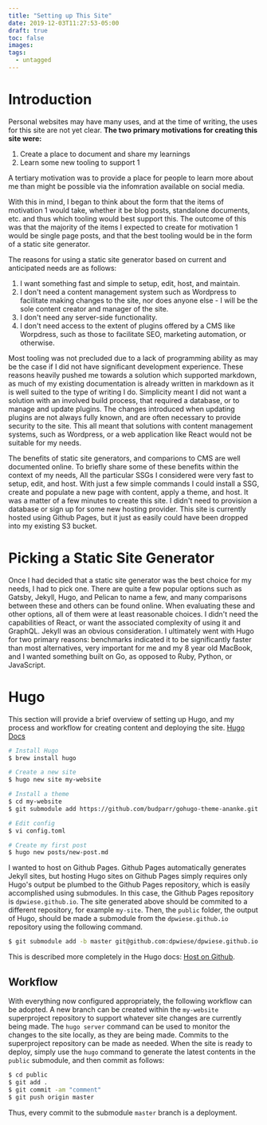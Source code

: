 ```yaml
---
title: "Setting up This Site"
date: 2019-12-03T11:27:53-05:00
draft: true
toc: false
images:
tags: 
  - untagged
---
```


# Introduction

Personal websites may have many uses, and at the time of writing, the uses for this site are not yet clear.
**The two primary motivations for creating this site were:**

1. Create a place to document and share my learnings
2. Learn some new tooling to support 1

A tertiary motivation was to provide a place for people to learn more about me than might be possible via the infomration available on social media.

With this in mind, I began to think about the form that the items of motivation 1 would take, whether it be blog posts, standalone documents, etc. and thus which tooling would best support this.
The outcome of this was that the majority of the items I expected to create for motivation 1 would be single page posts, and that the best tooling would be in the form of a static site generator.

The reasons for using a static site generator based on current and anticipated needs are as follows:

1. I want something fast and simple to setup, edit, host, and maintain.
2. I don't need a content management system such as Wordpress to facilitate making changes to the site, nor does anyone else - I will be the sole content creator and manager of the site.
3. I don't need any server-side functionality.
4. I don't need access to the extent of plugins offered by a CMS like Worpdress, such as those to facilitate SEO, marketing automation, or otherwise.

Most tooling was not precluded due to a lack of programming ability as may be the case if I did not have significant development experience.
These reasons heavily pushed me towards a solution which supported markdown, as much of my existing documentation is already written in markdown as it is well suited to the type of writing I do.
Simplicity meant I did not want a solution with an involved build process, that required a database, or to manage and update plugins.
The changes introduced when updating plugins are not always fully known, and are often necessary to provide security to the site.
This all meant that solutions with content management systems, such as Wordpress, or a web application like React would not be suitable for my needs.

The benefits of static site generators, and comparions to CMS are well documented online. To briefly share some of these benefits within the context of my needs,
All the particular SSGs I considered were very fast to setup, edit, and host.
With just a few simple commands I could install a SSG, create and populate a new page with content, apply a theme, and host.
It was a matter of a few minutes to create this site.
I didn't need to provision a database or sign up for some new hosting provider.
This site is currently hosted using Github Pages, but it just as easily could have been dropped into my existing S3 bucket.

# Picking a Static Site Generator

Once I had decided that a static site generator was the best choice for my needs, I had to pick one.
There are quite a few popular options such as Gatsby, Jekyll, Hugo, and Pelican to name a few, and many comparisons between these and others can be found online.
When evaluating these and other options, all of them were at least reasonable choices.
I didn't need the capabilities of React, or want the associated complexity of using it and GraphQL.
Jekyll was an obvious consideration.
I ultimately went with Hugo for two primary reasons: benchmarks indicated it to be significantly faster than most alternatives, very important for me and my 8 year old MacBook, and I wanted something built on Go, as opposed to Ruby, Python, or JavaScript.

# Hugo

This section will provide a brief overview of setting up Hugo, and my process and workflow for creating content and deploying the site.
[Hugo Docs](https://gohugo.io/documentation/)

```bash
# Install Hugo
$ brew install hugo

# Create a new site
$ hugo new site my-website

# Install a theme
$ cd my-website
$ git submodule add https://github.com/budparr/gohugo-theme-ananke.git themes/ananke

# Edit config
$ vi config.toml

# Create my first post
$ hugo new posts/new-post.md
```

I wanted to host on Github Pages.
Github Pages automatically generates Jekyll sites, but hosting Hugo sites on Github Pages simply requires only Hugo's output be plumbed to the Github Pages repository, which is easily accomplished using submodules.
In this case, the Github Pages repository is `dpwiese.github.io`.
The site generated above should be commited to a different repository, for example `my-site`.
Then, the `public` folder, the output of Hugo, should be made a submodule from the `dpwiese.github.io` repository using the following command.

```bash
$ git submodule add -b master git@github.com:dpwiese/dpwiese.github.io.git public
```

This is described more completely in the Hugo docs: [Host on Github](https://gohugo.io/hosting-and-deployment/hosting-on-github/).

## Workflow

With everything now configured appropriately, the following workflow can be adopted.
A new branch can be created within the `my-website` superproject repository to support whatever site changes are currently being made.
The `hugo server` command can be used to monitor the changes to the site locally, as they are being made.
Commits to the superproject repository can be made as needed.
When the site is ready to deploy, simply use the `hugo` command to generate the latest contents in the `public` submodule, and then commit as follows:

```bash
$ cd public
$ git add .
$ git commit -am "comment"
$ git push origin master
```

Thus, every commit to the submodule `master` branch is a deployment.

<!-- GitHub Pages Limitations#
GitHub Pages makes it easy for someone to generate a site for their project for free and with minimal effort. However, the following limitations of GitHub Pages might force you to use an alternative solution for hosting your web content:

Max. file size of 100MB
Repositories below 1GB
Risk of account deactivation if traffic is above average usage.
Expiry is set to 10 minutes, which is bad performance-wise.
Although GitHub Pages’ main advantage is its price point (free), the above limitations may not be acceptable for certain projects. For example, blogs that use many images or other large resources will quickly meet the 1GB GitHub size limitation. Therefore using one of the alternatives mentioned below for your GitHub CDN integration may prove to be a more acceptable solution.

GitHub Pages Alternative -->
